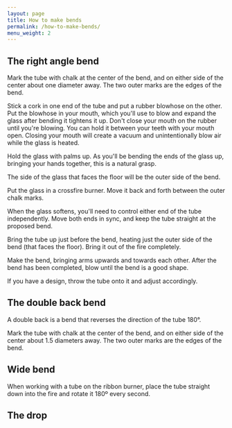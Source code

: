 ```yaml
---
layout: page
title: How to make bends
permalink: /how-to-make-bends/
menu_weight: 2
---
```


## The right angle bend

Mark the tube with chalk at the center of the bend, and on either side of the center about one diameter away. The two outer marks are the edges of the bend.

Stick a cork in one end of the tube and put a rubber blowhose on the other. Put the blowhose in your mouth, which you'll use to blow and expand the glass after bending it tightens it up. Don't close your mouth on the rubber until you're blowing. You can hold it between your teeth with your mouth open. Closing your mouth will create a vacuum and unintentionally blow air while the glass is heated.

Hold the glass with palms up. As you'll be bending the ends of the glass up, bringing your hands together, this is a natural grasp.

The side of the glass that faces the floor will be the outer side of the bend.

Put the glass in a crossfire burner. Move it back and forth between the outer chalk marks.

When the glass softens, you'll need to control either end of the tube independently. Move both ends in sync, and keep the tube straight at the proposed bend.

Bring the tube up just before the bend, heating just the outer side of the bend (that faces the floor). Bring it out of the fire completely.

Make the bend, bringing arms upwards and towards each other. After the bend has been completed, blow until the bend is a good shape.

If you have a design, throw the tube onto it and adjust accordingly.

## The double back bend

A double back is a bend that reverses the direction of the tube 180°.

Mark the tube with chalk at the center of the bend, and on either side of the center about 1.5 diameters away. The two outer marks are the edges of the bend.

## Wide bend

When working with a tube on the ribbon burner, place the tube straight down into the fire and rotate it 180º every second.

## The drop
